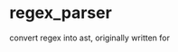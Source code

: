 regex_parser
============

convert regex into ast, originally written for [](https://github.com/rickbhardwaj/regex-language)
